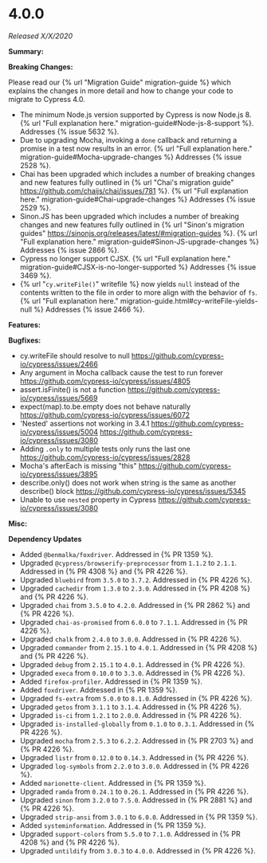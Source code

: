 # 4.0.0

*Released X/X/2020*

**Summary:**

**Breaking Changes:**

Please read our {% url "Migration Guide" migration-guide %} which explains the changes in more detail and how to change your code to migrate to Cypress 4.0.

- The minimum Node.js version supported by Cypress is now Node.js 8. {% url "Full explanation here." migration-guide#Node-js-8-support %}. Addresses {% issue 5632 %}.
- Due to upgrading Mocha, invoking a `done` callback and returning a promise in a test now results in an error. {% url "Full explanation here." migration-guide#Mocha-upgrade-changes %} Addresses {% issue 2528 %}.
- Chai has been upgraded which includes a number of breaking changes and new features fully outlined in {% url "Chai's migration guide" https://github.com/chaijs/chai/issues/781 %}. {% url "Full explanation here." migration-guide#Chai-upgrade-changes %} Addresses {% issue 2529 %}.
- Sinon.JS has been upgraded which includes a number of breaking changes and new features fully outlined in {% url "Sinon's migration guides" https://sinonjs.org/releases/latest/#migration-guides %}. {% url "Full explanation here." migration-guide#Sinon-JS-upgrade-changes %} Addresses {% issue 2866 %}.
- Cypress no longer support CJSX. {% url "Full explanation here." migration-guide#CJSX-is-no-longer-supported %} Addresses {% issue 3469 %}.
- {% url "`cy.writeFile()`" writefile %} now yields `null` instead of the contents written to the file in order to more align with the behavior of `fs`. {% url "Full explanation here." migration-guide.html#cy-writeFile-yields-null %} Addresses {% issue 2466 %}.

**Features:**

**Bugfixes:**

- cy.writeFile should resolve to null https://github.com/cypress-io/cypress/issues/2466
- Any argument in Mocha callback cause the test to run forever https://github.com/cypress-io/cypress/issues/4805
- assert.isFinite() is not a function https://github.com/cypress-io/cypress/issues/5669
- expect(map).to.be.empty does not behave naturally https://github.com/cypress-io/cypress/issues/6072
- 'Nested' assertions not working in 3.4.1 https://github.com/cypress-io/cypress/issues/5004 https://github.com/cypress-io/cypress/issues/3080
- Adding `.only` to multiple tests only runs the last one https://github.com/cypress-io/cypress/issues/2828
- Mocha's afterEach is missing "this" https://github.com/cypress-io/cypress/issues/3895
- describe.only() does not work when string is the same as another describe() block https://github.com/cypress-io/cypress/issues/5345
- Unable to use `nested` property in Cypress https://github.com/cypress-io/cypress/issues/3080

**Misc:**

**Dependency Updates**

- Added `@benmalka/foxdriver`. Addressed in {% PR 1359 %}.
- Upgraded `@cypress/browserify-preprocessor` from `1.1.2` to `2.1.1`. Addressed in {% PR 4308 %} and {% PR 4226 %}.
- Upgraded `bluebird` from `3.5.0` to `3.7.2`. Addressed in {% PR 4226 %}.
- Upgraded `cachedir` from `1.3.0` to `2.3.0`. Addressed in {% PR 4208 %} and {% PR 4226 %}.
- Upgraded `chai` from `3.5.0` to `4.2.0`. Addressed in {% PR 2862 %} and {% PR 4226 %}.
- Upgraded `chai-as-promised` from `6.0.0` to `7.1.1`. Addressed in {% PR 4226 %}.
- Upgraded `chalk` from `2.4.0` to `3.0.0`. Addressed in {% PR 4226 %}.
- Upgraded `commander` from `2.15.1` to `4.0.1`. Addressed in {% PR 4208 %} and {% PR 4226 %}.
- Upgraded `debug` from `2.15.1` to `4.0.1`. Addressed in {% PR 4226 %}.
- Upgraded `execa` from `0.10.0` to `3.3.0`. Addressed in {% PR 4226 %}.
- Added `firefox-profiler`. Addressed in {% PR 1359 %}.
- Added `foxdriver`. Addressed in {% PR 1359 %}.
- Upgraded `fs-extra` from `5.0.0` to `8.1.0`. Addressed in {% PR 4226 %}.
- Upgraded `getos` from `3.1.1` to `3.1.4`. Addressed in {% PR 4226 %}.
- Upgraded `is-ci` from `1.2.1` to `2.0.0`. Addressed in {% PR 4226 %}.
- Upgraded `is-installed-globally` from `0.1.0` to `0.3.1`. Addressed in {% PR 4226 %}.
- Upgraded `mocha` from `2.5.3` to `6.2.2`. Addressed in {% PR 2703 %} and {% PR 4226 %}.
- Upgraded `listr` from `0.12.0` to `0.14.3`. Addressed in {% PR 4226 %}.
- Upgraded `log-symbols` from `2.2.0` to `3.0.0`. Addressed in {% PR 4226 %}.
- Added `marionette-client`. Addressed in {% PR 1359 %}.
- Upgraded `ramda` from `0.24.1` to `0.26.1`. Addressed in {% PR 4226 %}.
- Upgraded `sinon` from `3.2.0` to `7.5.0`. Addressed in {% PR 2881 %} and {% PR 4226 %}.
- Upgraded `strip-ansi` from `3.0.1` to `6.0.0`. Addressed in {% PR 1359 %}.
- Added `systeminformation`. Addressed in {% PR 1359 %}.
- Upgraded `support-colors` from `5.5.0` to `7.1.0`. Addressed in {% PR 4208 %} and {% PR 4226 %}.
- Upgraded `untildify` from `3.0.3` to `4.0.0`. Addressed in {% PR 4226 %}.
